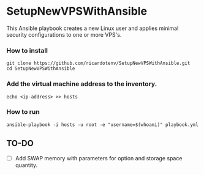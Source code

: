 # SetupNewVPSWithAnsible
This Ansible playbook creates a new Linux user and applies minimal security configurations to one or more VPS's.

### How to install
```
git clone https://github.com/ricardotenv/SetupNewVPSWithAnsible.git
cd SetupNewVPSWithAnsible
```

### Add the virtual machine address to the inventory.
```
echo <ip-address> >> hosts
```

### How to run
```
ansible-playbook -i hosts -u root -e "username=$(whoami)" playbook.yml
```

## TO-DO
- [ ] Add SWAP memory with parameters for option and storage space quantity.
